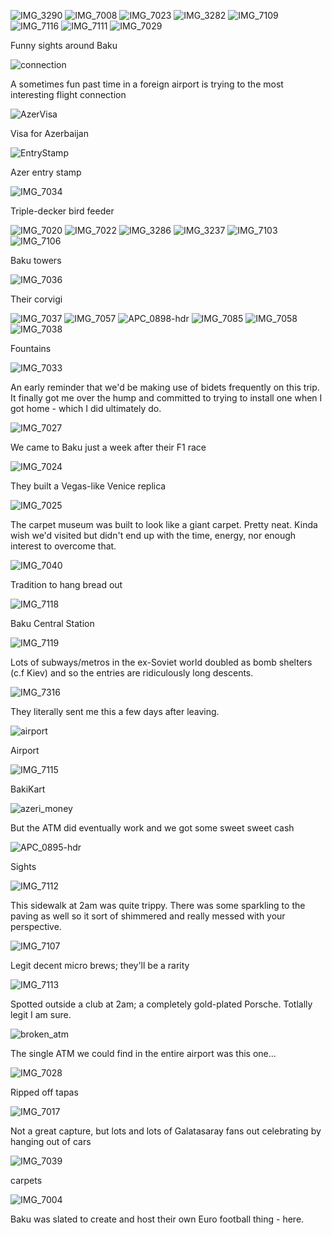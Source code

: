 ![IMG_3290][a1]
![IMG_7008][a2]
![IMG_7023][a3]
![IMG_3282][a4]
![IMG_7109][a5]
![IMG_7116][a6]
![IMG_7111][a7]
![IMG_7029][a8]

Funny sights around Baku

[a1]: ./photos/IMG_3290.jpg
[a2]: ./photos/IMG_7008.jpg
[a3]: ./photos/IMG_7023.jpg
[a4]: ./photos/IMG_3282.jpg
[a5]: ./photos/IMG_7109.jpg
[a6]: ./photos/IMG_7116.jpg
[a7]: ./photos/IMG_7111.jpg
[a8]: ./photos/IMG_7029.jpg


![connection][a9]

A sometimes fun past time in a foreign airport is trying to the most interesting flight connection

[a9]: ./photos/connection.jpg


![AzerVisa][a10]

Visa for Azerbaijan

[a10]: ./photos/AzerVisa.jpg


![EntryStamp][a11]

Azer entry stamp

[a11]: ./photos/EntryStamp.jpg


![IMG_7034][a12]

Triple-decker bird feeder

[a12]: ./photos/IMG_7034.jpg


![IMG_7020][a13]
![IMG_7022][a14]
![IMG_3286][a15]
![IMG_3237][a16]
![IMG_7103][a17]
![IMG_7106][a18]

Baku towers

[a13]: ./photos/IMG_7020.jpg
[a14]: ./photos/IMG_7022.jpg
[a15]: ./photos/IMG_3286.jpg
[a16]: ./photos/IMG_3237.jpg
[a17]: ./photos/IMG_7103.jpg
[a18]: ./photos/IMG_7106.jpg


![IMG_7036][a19]

Their corvigi

[a19]: ./photos/IMG_7036.jpg


![IMG_7037][a20]
![IMG_7057][a21]
![APC_0898-hdr][a22]
![IMG_7085][a23]
![IMG_7058][a24]
![IMG_7038][a25]

Fountains

[a20]: ./photos/IMG_7037.jpg
[a21]: ./photos/IMG_7057.jpg
[a22]: ./photos/APC_0898-hdr.jpg
[a23]: ./photos/IMG_7085.jpg
[a24]: ./photos/IMG_7058.jpg
[a25]: ./photos/IMG_7038.jpg


![IMG_7033][a26]

An early reminder that we'd be making use of bidets frequently on this trip. It finally got me over the hump and committed to trying to install one when I got home - which I did ultimately do.

[a26]: ./photos/IMG_7033.jpg


![IMG_7027][a27]

We came to Baku just a week after their F1 race

[a27]: ./photos/IMG_7027.jpg


![IMG_7024][a28]

They built a Vegas-like Venice replica

[a28]: ./photos/IMG_7024.jpg


![IMG_7025][a29]

The carpet museum was built to look like a giant carpet. Pretty neat. Kinda wish we'd visited but didn't end up with the time, energy, nor enough interest to overcome that.

[a29]: ./photos/IMG_7025.jpg


![IMG_7040][a30]

Tradition to hang bread out

[a30]: ./photos/IMG_7040.jpg


![IMG_7118][a31]

Baku Central Station

[a31]: ./photos/IMG_7118.jpg


![IMG_7119][a32]

Lots of subways/metros in the ex-Soviet world doubled as bomb shelters (c.f Kiev) and so the entries are ridiculously long descents.

[a32]: ./photos/IMG_7119.jpg


![IMG_7316][a33]

They literally sent me this a few days after leaving.

[a33]: ./photos/IMG_7316.jpg


![airport][a34]

Airport

[a34]: ./photos/airport.jpg


![IMG_7115][a35]

BakiKart

[a35]: ./photos/IMG_7115.jpg


![azeri_money][a36]

But the ATM did eventually work and we got some sweet sweet cash

[a36]: ./photos/azeri_money.jpg


![APC_0895-hdr][a37]

Sights

[a37]: ./photos/APC_0895-hdr.jpg


![IMG_7112][a38]

This sidewalk at 2am was quite trippy. There was some sparkling to the paving as well so it sort of shimmered and really messed with your perspective.

[a38]: ./photos/IMG_7112.jpg


![IMG_7107][a39]

Legit decent micro brews; they'll be a rarity

[a39]: ./photos/IMG_7107.jpg


![IMG_7113][a40]

Spotted outside a club at 2am; a completely gold-plated Porsche. Totlally legit I am sure.

[a40]: ./photos/IMG_7113.jpg


![broken_atm][a41]

The single ATM we could find in the entire airport was this one...

[a41]: ./photos/broken_atm.jpg


![IMG_7028][a42]

Ripped off tapas

[a42]: ./photos/IMG_7028.jpg


![IMG_7017][a43]

Not a great capture, but lots and lots of Galatasaray fans out celebrating by hanging out of cars

[a43]: ./photos/IMG_7017.jpg


![IMG_7039][a44]

carpets

[a44]: ./photos/IMG_7039.jpg


![IMG_7004][a45]

Baku was slated to create and host their own Euro football thing - here.

[a45]: ./photos/IMG_7004.jpg


